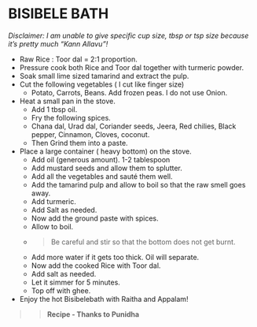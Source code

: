 # BISIBELE BATH
_Disclaimer: I am unable to give specific cup size, tbsp or tsp size because it’s pretty much “Kann Allavu”!_

- Raw Rice : Toor dal = 2:1 proportion. 
- Pressure cook both Rice and Toor dal together with turmeric powder. 
- Soak small lime sized tamarind and extract the pulp. 
- Cut the following vegetables ( I cut like finger size)
  - Potato, Carrots, Beans. Add frozen peas. I do not use Onion. 
- Heat a small pan in the stove.
  - Add 1 tbsp oil. 
  - Fry the following spices. 
  - Chana dal, Urad dal, Coriander seeds, Jeera, Red chilies, Black pepper, Cinnamon, Cloves, coconut. 
  - Then Grind them into a paste. 
- Place a large container ( heavy bottom) on the stove. 
  - Add oil (generous amount). 1-2 tablespoon 
  - Add mustard seeds and allow them to splutter. 
  - Add all the vegetables and sauté them well. 
  - Add the tamarind pulp and allow to boil so that the raw smell goes away. 
  - Add turmeric. 
  - Add Salt as needed. 
  - Now add the ground paste with spices. 
  - Allow to boil. 
  - >Be careful and stir so that the bottom does not get burnt. 
  - Add more water if it gets too thick. Oil will separate. 
  - Now add the cooked Rice with Toor dal. 
  - Add salt as needed. 
  - Let it simmer for 5 minutes. 
  - Top off with ghee. 
- Enjoy the  hot Bisibelebath with Raitha and Appalam!


>> **Recipe - Thanks to Punidha**